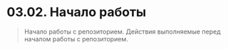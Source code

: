 # 03.02. Начало работы

> Начало работы с репозиторием. Действия выполняемые перед началом работы с репозиторием.
